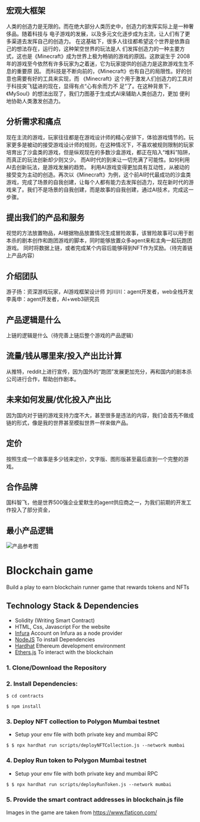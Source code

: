 ## 宏观大框架

⼈类的创造⼒是⽆限的。⽽在绝⼤部分⼈类历史中，创造⼒的发挥实际上是⼀种奢侈品。随着科技与 电⼦游戏的发展，以及多元⽂化逐步成为主流，让⼈们有了更多渠道去发挥⾃⼰的创造⼒。 在这基础下，很多⼈往往都希望这个世界是依靠⾃⼰的想法存在，运⾏的，这种架空世界的玩法是⼈ 们发挥创造⼒的⼀种主要⽅式，这也是《Minecraft》成为世界上极为畅销的游戏的原因。这款诞⽣于 2008年的游戏⾄今依然有许多玩家为之着迷，它为玩家提供的创造⼒是这款游戏⽣⽣不息的重要原 因。 ⽽科技是不断向前的，《Minecraft》也有⾃⼰的局限性。好的创意也需要有好的⼯具来实现，⽽ 《Minecraft》这个⽤于激发⼈们创造⼒的⼯具对于科技突⻜猛进的现在，显得有点“⼼有余⽽⼒不 ⾜”了。在这种背景下，《MySoul》的想法出现了，我们⼒图基于⽣成式AI来辅助⼈类创造⼒，更加 便利地协助⼈类激发创造⼒。

## 分析需求和痛点

现在主流的游戏，玩家往往都是在游戏设计师的精心安排下，体验游戏情节的。玩家更多是被动的接受游戏设计师的规则，在这种情况下，不喜欢被规则限制的玩家培育出了沙盒类的游戏，但是纵观现在的多数沙盒游戏，都正在陷入“堆料”陷阱，而真正的玩法创新却少则又少。
而AI时代的到来让一切充满了可能性。如何利用AI去创新玩法，是游戏发展的趋势。
利用AI游戏变得更加具有互动性，从被动的接受变为主动的创造。再次以《Minecraft》为例，这个前AI时代最成功的沙盒类游戏，完成了场景的自我创建，让每个人都有能力去发挥创造力，现在新时代的游戏来了。我们不是场景的自我创建，而是故事的自我创建，通过AI技术，完成这一步骤。

## 提出我们的产品和服务

视觉的方法放置物品，AI根据物品放置情况生成冒险故事，该冒险故事可以用于剧本杀的剧本创作和跑团游戏的脚本，同时能够放置众多agent来和主角一起玩跑团游戏。
同时将数据上链，或者完成某个内容后能够得到NFT作为奖励。（待完善链上产品内容）

## 介绍团队

游子扬：资深游戏玩家，AI游戏框架设计师
刘川川：agent开发者，web全栈开发
李禹申：agent开发者，AI+web3研究员

## 产品逻辑是什么

上链的逻辑是什么（待完善上链后整个游戏的产品逻辑）

## 流量/钱从哪里来/投入产出比计算

从推特，reddit上进行宣传，因为国外的“跑团”发展更加充分，再和国内的剧本杀公司进行合作，帮助创作剧本。

## 未来如何发展/优化投入产出比

因为国内对于链的游戏支持力度不大，甚至很多是违法的内容，我们会首先不做成链的形式，像是我的世界甚至模拟世界一样来做产品。

## 定价

按照生成一个故事是多少钱来定价，文字版、图形版甚至最后直到一个完整的游戏。

## 合作品牌

国科智飞，他是世界500强企业爱默生的agent供应商之一，为我们前期的开发工作投入了部分资金，

## 最小产品逻辑

![产品参考图](/Users/liyushen/Documents/base/产品参考图.png)



# Blockchain game

Build a play to earn blockchain runner game that rewards tokens and NFTs

## Technology Stack & Dependencies

- Solidity (Writing Smart Contract)
- HTML, Css, Javascript For the website
- [Infura](https://infura.io/) Account on Infura as a node provider
- [NodeJS](https://nodejs.org/en/) To install Dependencies
- [Hardhat](https://hardhat.org/) Ethereum development environment
- [Ethers.js](https://docs.ethers.io/v5/) To interact with the blockchain

### 1. Clone/Download the Repository

### 2. Install Dependencies:
```
$ cd contracts
```
```
$ npm install
```

### 3. Deploy NFT collection to Polygon Mumbai testnet
- Setup your env file with both private key and mumbai RPC 
```
$ $ npx hardhat run scripts/deployNFTCollection.js --network mumbai
```

### 4. Deploy Run token to Polygon Mumbai testnet
- Setup your env file with both private key and mumbai RPC 
```
$ $ npx hardhat run scripts/deployRunToken.js --network mumbai
```

### 5. Provide the smart contract addresses in blockchain.js file

Images in the game are taken from https://www.flaticon.com/

